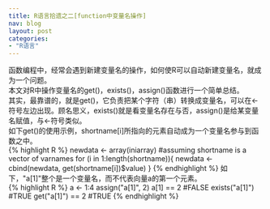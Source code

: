 ```yaml
---
title: R语言拾遗之二[function中变量名操作]
nav: blog
layout: post
categories: 
- "R语言"
---
```


函数编程中，经常会遇到新建变量名的操作，如何使R可以自动新建变量名，就成为一个问题。  
本文对R中操作变量名的get()，exists()，assign()函数进行一个简单总结。  
其实，最靠谱的，就是get()，它负责把某个字符（串）转换成变量名，可以在<-符号左边出现。顾名思义，exists()就是看变量名存在与否，assign()是给某变量名赋值，与<-符号类似。  
如下get()的使用示例，shortname[i]所指向的元素自动成为一个变量名参与到函数之中。  
{% highlight R %}
newdata <- array(iniarray)
#assuming shortname is a vector of varnames
for (i in 1:length(shortname)){
  newdata <- cbind(newdata, get(shortname[i])$value)
}
{% endhighlight %} 
如下，"a[1]"整个是一个变量名，而不代表向量a的第一个元素。  
{% highlight R %}
a <- 1:4
assign("a[1]", 2)
a[1] == 2          #FALSE
exists("a[1]")     #TRUE
get("a[1]") == 2   #TRUE
{% endhighlight %} 
